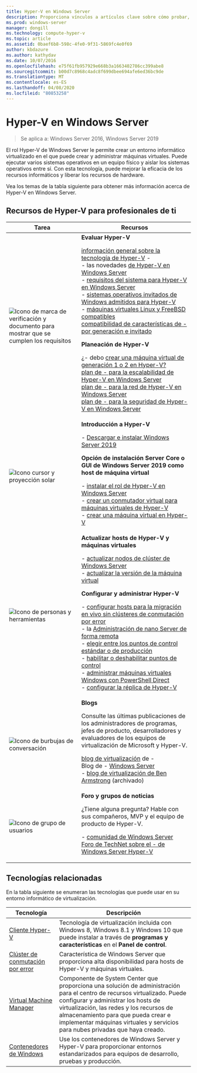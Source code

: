 ```yaml
---
title: Hyper-V en Windows Server
description: Proporciona vínculos a artículos clave sobre cómo probar, planear, implementar y administrar Hyper-V
ms.prod: windows-server
manager: dongill
ms.technology: compute-hyper-v
ms.topic: article
ms.assetid: 0baef6b8-598c-4fe0-9f31-5869fc4e0f69
author: kbdazure
ms.author: kathydav
ms.date: 10/07/2016
ms.openlocfilehash: e75f61fb957929e668b3a1663402786cc399abe8
ms.sourcegitcommit: b00d7c8968c4adc8f699dbee694afe6ed36bc9de
ms.translationtype: MT
ms.contentlocale: es-ES
ms.lasthandoff: 04/08/2020
ms.locfileid: "80853258"
---
```

# <a name="hyper-v-on-windows-server"></a>Hyper-V en Windows Server

>Se aplica a: Windows Server 2016, Windows Server 2019

El rol Hyper-V de Windows Server le permite crear un entorno informático virtualizado en el que puede crear y administrar máquinas virtuales. Puede ejecutar varios sistemas operativos en un equipo físico y aislar los sistemas operativos entre sí. Con esta tecnología, puede mejorar la eficacia de los recursos informáticos y liberar los recursos de hardware.

Vea los temas de la tabla siguiente para obtener más información acerca de Hyper-V en Windows Server.

## <a name="hyper-v-resources-for-it-pros"></a>Recursos de Hyper-V para profesionales de ti

|Tarea |Recursos|
|---|---|
|![Icono de marca de verificación y documento para mostrar que se cumplen los requisitos](media/All_Symbols_MeetsRequirements.png)|**Evaluar Hyper-V**<p>[información general sobre la tecnología de Hyper-V](Hyper-V-Technology-Overview.md) - <br />- las novedades [de Hyper-V en Windows Server](What-s-new-in-Hyper-V-on-Windows.md)<br />- [requisitos del sistema para Hyper-V en Windows Server](System-requirements-for-Hyper-V-on-Windows.md)<br />- [sistemas operativos invitados de Windows admitidos para Hyper-V](Supported-Windows-guest-operating-systems-for-Hyper-V-on-Windows.md) <br />- [máquinas virtuales Linux y FreeBSD compatibles](Supported-Linux-and-FreeBSD-virtual-machines-for-Hyper-V-on-Windows.md)<br />[compatibilidad de características de - por generación e invitado](Hyper-V-feature-compatibility-by-generation-and-guest.md) <p>**Planeación de Hyper-V**<p>¿- debo [crear una máquina virtual de generación 1 o 2 en Hyper-V?](plan/Should-I-create-a-generation-1-or-2-virtual-machine-in-Hyper-V.md) <br />[plan de - para la escalabilidad de Hyper-V en Windows Server](plan/plan-hyper-v-scalability-in-windows-server.md) <br />[plan de - para la red de Hyper-V en Windows Server](plan/plan-hyper-v-networking-in-windows-server.md) <br />[plan de - para la seguridad de Hyper-V en Windows Server](plan/plan-hyper-v-security-in-windows-server.md)|
|![Icono cursor y proyección solar](media/All_Symbols_GetStarted.png)|**Introducción a Hyper-V**<p>- [Descargar e instalar Windows Server 2019](https://www.microsoft.com/evalcenter/evaluate-windows-server-2019)<p>**Opción de instalación Server Core o GUI de Windows Server 2019 como host de máquina virtual**<p>- [instalar el rol de Hyper-V en Windows Server](get-started/Install-the-Hyper-V-role-on-Windows-Server.md)<br />- [crear un conmutador virtual para máquinas virtuales de Hyper-V](get-started/Create-a-virtual-switch-for-Hyper-V-virtual-machines.md)<br />- [crear una máquina virtual en Hyper-V](get-started/Create-a-virtual-machine-in-Hyper-V.md)|
|![Icono de personas y herramientas](media/All_Symbols_Administrator.png)|**Actualizar hosts de Hyper-V y máquinas virtuales**<p>- [actualizar nodos de clúster de Windows Server](../../failover-clustering/Cluster-Operating-System-Rolling-Upgrade.md)<br />- [actualizar la versión de la máquina virtual](deploy/Upgrade-virtual-machine-version-in-Hyper-V-on-Windows-or-Windows-Server.md)<p>**Configurar y administrar Hyper-V**<p>- [configurar hosts para la migración en vivo sin clústeres de conmutación por error](deploy/Set-up-hosts-for-live-migration-without-Failover-Clustering.md)<br />- la [Administración de nano Server de forma remota](../../get-started/manage-nano-server.md)<br />- [elegir entre los puntos de control estándar o de producción](manage/Choose-between-standard-or-production-checkpoints-in-Hyper-V.md)<br />- [habilitar o deshabilitar puntos de control](manage/Enable-or-disable-checkpoints-in-Hyper-V.md)<br />- [administrar máquinas virtuales Windows con PowerShell Direct](manage/Manage-Windows-virtual-machines-with-PowerShell-Direct.md)<br />- [configurar la réplica de Hyper-V](manage/Set-up-Hyper-V-Replica.md)|
|![Icono de burbujas de conversación](media/All_Symbols_Chat.png)|**Blogs**<p>Consulte las últimas publicaciones de los administradores de programas, jefes de producto, desarrolladores y evaluadores de los equipos de virtualización de Microsoft y Hyper-V.<p>[blog de virtualización](https://blogs.technet.com/b/virtualization/) de - <br />Blog de - [Windows Server](https://blogs.technet.com/b/windowsserver/)<br />- [blog de virtualización de Ben Armstrong](https://blogs.msdn.com/b/virtual_pc_guy/) (archivado)|
|![Icono de grupo de usuarios](media/All_Symbols_Users_Group.png)|**Foro y grupos de noticias**<p>¿Tiene alguna pregunta? Hable con sus compañeros, MVP y el equipo de producto de Hyper-V.<p>- [comunidad de Windows Server](https://techcommunity.microsoft.com/t5/Windows-Server/ct-p/Windows-Server)<br />[Foro de TechNet sobre el - de Windows Server Hyper-V](https://social.technet.microsoft.com/Forums/windowsserver/home?forum=winserverhyperv)|

## <a name="related-technologies"></a>Tecnologías relacionadas

En la tabla siguiente se enumeran las tecnologías que puede usar en su entorno informático de virtualización.

|Tecnología|Descripción|
|--------------|---------------|
|[Cliente Hyper-V](https://docs.microsoft.com/virtualization/hyper-v-on-windows/index)|Tecnología de virtualización incluida con Windows 8, Windows 8.1 y Windows 10 que puede instalar a través de **programas y características** en el **Panel de control**.|
|[Clúster de conmutación por error](https://docs.microsoft.com/windows-server/failover-clustering/whats-new-in-failover-clustering)|Característica de Windows Server que proporciona alta disponibilidad para hosts de Hyper-V y máquinas virtuales.|
|[Virtual Machine Manager](https://docs.microsoft.com/system-center/vmm/overview)|Componente de System Center que proporciona una solución de administración para el centro de recursos virtualizado. Puede configurar y administrar los hosts de virtualización, las redes y los recursos de almacenamiento para que pueda crear e implementar máquinas virtuales y servicios para nubes privadas que haya creado.|
|[Contenedores de Windows](https://docs.microsoft.com/virtualization/windowscontainers/)|Use los contenedores de Windows Server y Hyper-V para proporcionar entornos estandarizados para equipos de desarrollo, pruebas y producción.|